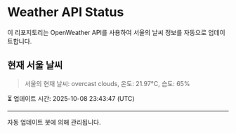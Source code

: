 
# Weather API Status

이 리포지토리는 OpenWeather API를 사용하여 서울의 날씨 정보를 자동으로 업데이트합니다.

## 현재 서울 날씨
> 서울의 현재 날씨: overcast clouds, 온도: 21.97°C, 습도: 65%

⏳ 업데이트 시간: 2025-10-08 23:43:47 (UTC)

---
자동 업데이트 봇에 의해 관리됩니다.
